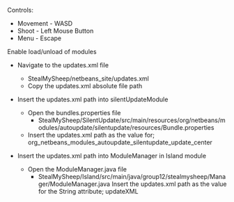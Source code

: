 Controls:
* Movement - WASD
* Shoot - Left Mouse Button
* Menu - Escape


Enable load/unload of modules
* Navigate to the updates.xml file
  * StealMySheep/netbeans_site/updates.xml
  * Copy the updates.xml absolute file path
  
* Insert the updates.xml path into silentUpdateModule
  * Open the bundles.properties file
    * StealMySheep/SilentUpdate/src/main/resources/org/netbeans/modules/autoupdate/silentupdate/resources/Bundle.properties
  * Insert the updates.xml path as the value for; org_netbeans_modules_autoupdate_silentupdate_update_center
  
* Insert the updates.xml path into ModuleManager in Island module
  * Open the ModuleManager.java file
    * StealMySheep/Island/src/main/java/group12/stealmysheep/Manager/ModuleManager.java
  Insert the updates.xml path as the value for the String attribute; updateXML
